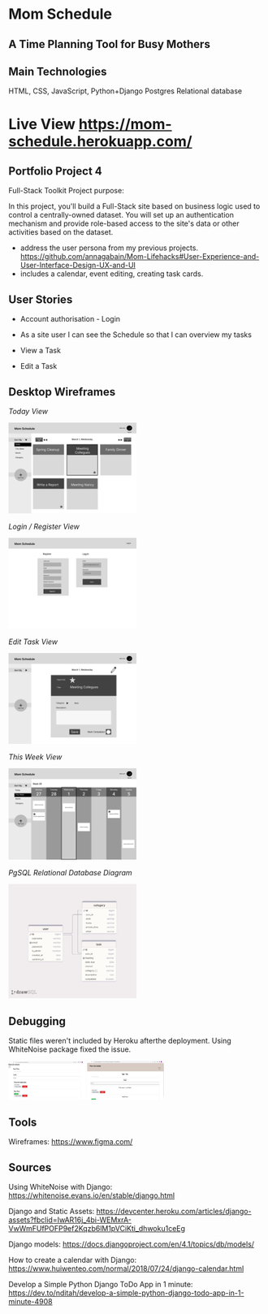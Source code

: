 # Mom Schedule
## A Time Planning Tool for Busy Mothers

## Main Technologies
HTML, CSS, JavaScript, Python+Django
Postgres Relational database 

# Live View https://mom-schedule.herokuapp.com/

## Portfolio Project 4

Full-Stack Toolkit
Project purpose:

In this project, you'll build a Full-Stack site based on business logic used to control a centrally-owned dataset. You will set up an authentication mechanism and provide role-based access to the site's data or other activities based on the dataset.

- address the user persona from my previous projects. https://github.com/annagabain/Mom-Lifehacks#User-Experience-and-User-Interface-Design-UX-and-UI
- includes a calendar, event editing, creating task cards.


## User Stories

- Account authorisation - Login

- As a site user I can see the Schedule so that I can overview my tasks

- View a Task

- Edit a Task

## Desktop Wireframes

*Today View*

<img width="50%" alt="wireframe" src="wireframes/mom-schedule-wireframe-desktop-today-view.png"> 

*Login / Register View*

<img width="50%" alt="wireframe" src="wireframes/mom-schedule-wireframe-desktop-register-login-view.png"> 

*Edit Task View*

<img width="50%" alt="wireframe" src="wireframes/mom-schedule-wireframe-desktop-task-edit.png"> 

*This Week View*

<img width="50%" alt="wireframe" src="wireframes/mom-schedule-wireframe-desktop-week-view.png">

*PgSQL Relational Database Diagram*

<img width="50%" alt="wireframe" src="wireframes/drawSQL-mom-schedule-database-diagram-export-2023-02-02.png">

## Debugging

Static files weren't included by Heroku afterthe deployment. Using WhiteNoise package fixed the issue.

<img width="30%" alt="debugging" src="documentation/static_css_heroku.jpg">
<img width="30%" alt="debugging" src="documentation/static_css_local.jpg">


## Tools

Wireframes: https://www.figma.com/

## Sources

Using WhiteNoise with Django: https://whitenoise.evans.io/en/stable/django.html

Django and Static Assets: https://devcenter.heroku.com/articles/django-assets?fbclid=IwAR16j_4bi-WEMxrA-VwWmFUfPOFP9ef2Kqzb6lM1pVCiKti_dhwoku1ceEg

Django models: https://docs.djangoproject.com/en/4.1/topics/db/models/

How to create a calendar with Django:  https://www.huiwenteo.com/normal/2018/07/24/django-calendar.html

Develop a Simple Python Django ToDo App in 1 minute: https://dev.to/nditah/develop-a-simple-python-django-todo-app-in-1-minute-4908


